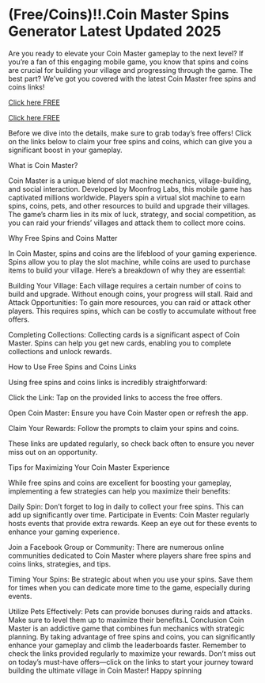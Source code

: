 #  (Free/Coins)!!.Coin Master Spins Generator Latest Updated 2025

Are you ready to elevate your Coin Master gameplay to the next level? If you’re a fan of this engaging mobile game, you know that spins and coins are crucial for building your village and progressing through the game. The best part? We’ve got you covered with the latest Coin Master free spins and coins links!

[Click here FREE](https://appbitly.com/coin-master-new)

[Click here FREE](https://appbitly.com/coin-master-new)

Before we dive into the details, make sure to grab today’s free offers! Click on the links below to claim your free spins and coins, which can give you a significant boost in your gameplay.

What is Coin Master?

Coin Master is a unique blend of slot machine mechanics, village-building, and social interaction. Developed by Moonfrog Labs, this mobile game has captivated millions worldwide. Players spin a virtual slot machine to earn spins, coins, pets, and other resources to build and upgrade their villages. The game’s charm lies in its mix of luck, strategy, and social competition, as you can raid your friends’ villages and attack them to collect more coins.

Why Free Spins and Coins Matter

In Coin Master, spins and coins are the lifeblood of your gaming experience. Spins allow you to play the slot machine, while coins are used to purchase items to build your village. Here’s a breakdown of why they are essential:

Building Your Village: Each village requires a certain number of coins to build and upgrade. Without enough coins, your progress will stall.
Raid and Attack Opportunities: To gain more resources, you can raid or attack other players. This requires spins, which can be costly to accumulate without free offers.

Completing Collections: Collecting cards is a significant aspect of Coin Master. Spins can help you get new cards, enabling you to complete collections and unlock rewards.

How to Use Free Spins and Coins Links

Using free spins and coins links is incredibly straightforward:

Click the Link: Tap on the provided links to access the free offers.

Open Coin Master: Ensure you have Coin Master open or refresh the app.

Claim Your Rewards: Follow the prompts to claim your spins and coins.

These links are updated regularly, so check back often to ensure you never miss out on an opportunity.

Tips for Maximizing Your Coin Master Experience

While free spins and coins are excellent for boosting your gameplay, implementing a few strategies can help you maximize their benefits:

Daily Spin: Don’t forget to log in daily to collect your free spins. This can add up significantly over time.
Participate in Events: Coin Master regularly hosts events that provide extra rewards. Keep an eye out for these events to enhance your gaming experience.

Join a Facebook Group or Community: There are numerous online communities dedicated to Coin Master where players share free spins and coins links, strategies, and tips.

Timing Your Spins: Be strategic about when you use your spins. Save them for times when you can dedicate more time to the game, especially during events.

Utilize Pets Effectively: Pets can provide bonuses during raids and attacks. Make sure to level them up to maximize their benefits.L
Conclusion
Coin Master is an addictive game that combines fun mechanics with strategic planning. By taking advantage of free spins and coins, you can significantly enhance your gameplay and climb the leaderboards faster. Remember to check the links provided regularly to maximize your rewards. Don’t miss out on today’s must-have offers—click on the links to start your journey toward building the ultimate village in Coin Master! Happy spinning